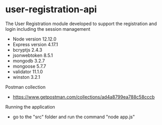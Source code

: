 # user-registration-api
 The User Registration module developed to support the registration and login including the session management

+ Node version 12.12.0
+ Express version 4.17.1
+ bcryptjs 2.4.3
+ jsonwebtoken 8.5.1
+ mongodb 3.2.7 
+ mongoose 5.7.7
+ validator 11.1.0
+ winston 3.2.1

Postman collection
+ https://www.getpostman.com/collections/ad4a8799ea788c58cccb

Running the application
+ go to the "src" folder and run the command "node app.js"
